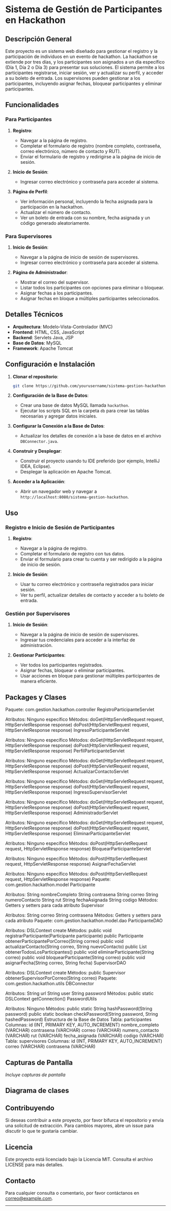 # Sistema de Gestión de Participantes en Hackathon

## Descripción General

Este proyecto es un sistema web diseñado para gestionar el registro y la participación de individuos en un evento de hackathon. La hackathon se extiende por tres días, y los participantes son asignados a un día específico (Día 1, Día 2 o Día 3) para presentar sus soluciones. El sistema permite a los participantes registrarse, iniciar sesión, ver y actualizar su perfil, y acceder a su boleto de entrada. Los supervisores pueden gestionar a los participantes, incluyendo asignar fechas, bloquear participantes y eliminar participantes.

## Funcionalidades

### Para Participantes

1. **Registro**:
    - Navegar a la página de registro.
    - Completar el formulario de registro (nombre completo, contraseña, correo electrónico, número de contacto y RUT).
    - Enviar el formulario de registro y redirigirse a la página de inicio de sesión.

2. **Inicio de Sesión**:
    - Ingresar correo electrónico y contraseña para acceder al sistema.

3. **Página de Perfil**:
    - Ver información personal, incluyendo la fecha asignada para la participación en la hackathon.
    - Actualizar el número de contacto.
    - Ver un boleto de entrada con su nombre, fecha asignada y un código generado aleatoriamente.

### Para Supervisores

1. **Inicio de Sesión**:
    - Navegar a la página de inicio de sesión de supervisores.
    - Ingresar correo electrónico y contraseña para acceder al sistema.

2. **Página de Administrador**:
    - Mostrar el correo del supervisor.
    - Listar todos los participantes con opciones para eliminar o bloquear.
    - Asignar fechas a los participantes.
    - Asignar fechas en bloque a múltiples participantes seleccionados.

## Detalles Técnicos

- **Arquitectura**: Modelo-Vista-Controlador (MVC)
- **Frontend**: HTML, CSS, JavaScript
- **Backend**: Servlets Java, JSP
- **Base de Datos**: MySQL
- **Framework**: Apache Tomcat

## Configuración e Instalación

1. **Clonar el repositorio**:
   ```bash
   git clone https://github.com/yourusername/sistema-gestion-hackathon.git
   ```

2. **Configuración de la Base de Datos**:
    - Crear una base de datos MySQL llamada `hackathon`.
    - Ejecutar los scripts SQL en la carpeta `db` para crear las tablas necesarias y agregar datos iniciales.

3. **Configurar la Conexión a la Base de Datos**:
    - Actualizar los detalles de conexión a la base de datos en el archivo `DBConnector.java`.

4. **Construir y Desplegar**:
    - Construir el proyecto usando tu IDE preferido (por ejemplo, IntelliJ IDEA, Eclipse).
    - Desplegar la aplicación en Apache Tomcat.

5. **Acceder a la Aplicación**:
    - Abrir un navegador web y navegar a `http://localhost:8080/sistema-gestion-hackathon`.

## Uso

### Registro e Inicio de Sesión de Participantes

1. **Registro**:
    - Navegar a la página de registro.
    - Completar el formulario de registro con tus datos.
    - Enviar el formulario para crear tu cuenta y ser redirigido a la página de inicio de sesión.

2. **Inicio de Sesión**:
    - Usar tu correo electrónico y contraseña registrados para iniciar sesión.
    - Ver tu perfil, actualizar detalles de contacto y acceder a tu boleto de entrada.

### Gestión por Supervisores

1. **Inicio de Sesión**:
    - Navegar a la página de inicio de sesión de supervisores.
    - Ingresar tus credenciales para acceder a la interfaz de administración.

2. **Gestionar Participantes**:
    - Ver todos los participantes registrados.
    - Asignar fechas, bloquear o eliminar participantes.
    - Usar acciones en bloque para gestionar múltiples participantes de manera eficiente.
  
## Packages y Clases
Paquete: com.gestion.hackathon.controller
RegistroParticipanteServlet

Atributos:
Ninguno específico
Métodos:
doGet(HttpServletRequest request, HttpServletResponse response)
doPost(HttpServletRequest request, HttpServletResponse response)
IngresoParticipanteServlet

Atributos:
Ninguno específico
Métodos:
doGet(HttpServletRequest request, HttpServletResponse response)
doPost(HttpServletRequest request, HttpServletResponse response)
PerfilParticipanteServlet

Atributos:
Ninguno específico
Métodos:
doGet(HttpServletRequest request, HttpServletResponse response)
doPost(HttpServletRequest request, HttpServletResponse response)
ActualizarContactoServlet

Atributos:
Ninguno específico
Métodos:
doGet(HttpServletRequest request, HttpServletResponse response)
doPost(HttpServletRequest request, HttpServletResponse response)
IngresoSupervisorServlet

Atributos:
Ninguno específico
Métodos:
doGet(HttpServletRequest request, HttpServletResponse response)
doPost(HttpServletRequest request, HttpServletResponse response)
AdministradorServlet

Atributos:
Ninguno específico
Métodos:
doGet(HttpServletRequest request, HttpServletResponse response)
doPost(HttpServletRequest request, HttpServletResponse response)
EliminarParticipanteServlet

Atributos:
Ninguno específico
Métodos:
doPost(HttpServletRequest request, HttpServletResponse response)
BloquearParticipanteServlet

Atributos:
Ninguno específico
Métodos:
doPost(HttpServletRequest request, HttpServletResponse response)
AsignarFechaServlet

Atributos:
Ninguno específico
Métodos:
doPost(HttpServletRequest request, HttpServletResponse response)
Paquete: com.gestion.hackathon.model
Participante

Atributos:
String nombreCompleto
String contrasena
String correo
String numeroContacto
String rut
String fechaAsignada
String codigo
Métodos:
Getters y setters para cada atributo
Supervisor

Atributos:
String correo
String contrasena
Métodos:
Getters y setters para cada atributo
Paquete: com.gestion.hackathon.model.dao
ParticipanteDAO

Atributos:
DSLContext create
Métodos:
public void registrarParticipante(Participante participante)
public Participante obtenerParticipantePorCorreo(String correo)
public void actualizarContacto(String correo, String nuevoContacto)
public List<Participante> obtenerTodosLosParticipantes()
public void eliminarParticipante(String correo)
public void bloquearParticipante(String correo)
public void asignarFecha(String correo, String fecha)
SupervisorDAO

Atributos:
DSLContext create
Métodos:
public Supervisor obtenerSupervisorPorCorreo(String correo)
Paquete: com.gestion.hackathon.utils
DBConnector

Atributos:
String url
String user
String password
Métodos:
public static DSLContext getConnection()
PasswordUtils

Atributos:
Ninguno
Métodos:
public static String hashPassword(String password)
public static boolean checkPassword(String password, String hashedPassword)
Estructura de la Base de Datos
Tabla: participantes
Columnas:
id (INT, PRIMARY KEY, AUTO_INCREMENT)
nombre_completo (VARCHAR)
contrasena (VARCHAR)
correo (VARCHAR)
numero_contacto (VARCHAR)
rut (VARCHAR)
fecha_asignada (VARCHAR)
codigo (VARCHAR)
Tabla: supervisores
Columnas:
id (INT, PRIMARY KEY, AUTO_INCREMENT)
correo (VARCHAR)
contrasena (VARCHAR)

## Capturas de Pantalla

*Incluye capturas de pantalla*

## Diagrama de clases

## Contribuyendo

Si deseas contribuir a este proyecto, por favor bifurca el repositorio y envía una solicitud de extracción. Para cambios mayores, abre un issue para discutir lo que te gustaría cambiar.

## Licencia

Este proyecto está licenciado bajo la Licencia MIT. Consulta el archivo LICENSE para más detalles.

## Contacto

Para cualquier consulta o comentario, por favor contáctanos en [correo@example.com](mailto:correo@example.com).

---
